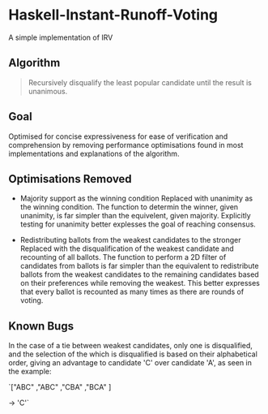 # Haskell-Instant-Runoff-Voting
A simple implementation of IRV

## Algorithm

> Recursively disqualify the least popular candidate until the result is unanimous.

## Goal

Optimised for concise expressiveness for ease of verification and comprehension by removing performance optimisations found in most implementations and explanations of the algorithm.

## Optimisations Removed

* Majority support as the winning condition
Replaced with unanimity as the winning condition.
The function to determin the winner, given unanimity, is far simpler than the equivelent, given majority.
Explicitly testing for unanimity better explesses the goal of reaching consensus.

* Redistributing ballots from the weakest candidates to the stronger
Replaced with the disqualification of the weakest candidate and recounting of all ballots.
The function to perform a 2D filter of candidates from ballots is far simpler than the equivalent to redistribute ballots from the weakest candidates to the remaining candidates based on their preferences while removing the weakest.
This better expresses that every ballot is recounted as many times as there are rounds of voting.

## Known Bugs

In the case of a tie between weakest candidates, only one is disqualified, and the selection of the which is disqualified is based on their alphabetical order, giving an advantage to candidate 'C' over candidate 'A', as seen in the example:

`["ABC"
,"ABC"
,"CBA"
,"BCA"
]

-> 'C'`
